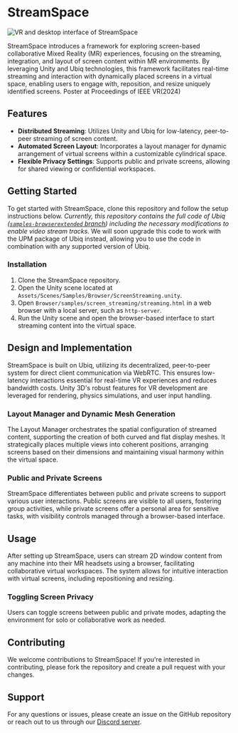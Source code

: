 # StreamSpace

![VR and desktop interface of StreamSpace](https://github.com/UCL-VR/StreamSpace/assets/1269004/4e2f73f9-3969-4dc9-969d-febbc95dab17)

StreamSpace introduces a framework for exploring screen-based collaborative Mixed Reality (MR) experiences, focusing on the streaming, integration, and layout of screen content within MR environments. By leveraging Unity and Ubiq technologies, this framework facilitates real-time streaming and interaction with dynamically placed screens in a virtual space, enabling users to engage with, reposition, and resize uniquely identified screens. Poster at Proceedings of IEEE VR(2024)

## Features

- **Distributed Streaming**: Utilizes Unity and Ubiq for low-latency, peer-to-peer streaming of screen content.
- **Automated Screen Layout**: Incorporates a layout manager for dynamic arrangement of virtual screens within a customizable cylindrical space.
- **Flexible Privacy Settings**: Supports public and private screens, allowing for shared viewing or confidential workspaces.

## Getting Started

To get started with StreamSpace, clone this repository and follow the setup instructions below. *Currently, this repository contains the full code of Ubiq ([`samples-browserextended` branch](https://github.com/UCL-VR/ubiq/tree/samples-browserextended)) including the necessary modifications to enable video stream tracks.* We will soon upgrade this code to work with the UPM package of Ubiq instead, allowing you to use the code in combination with any supported version of Ubiq.

### Installation

1. Clone the StreamSpace repository.
2. Open the Unity scene located at `Assets/Scenes/Samples/Browser/ScreenStreaming.unity`.
3. Open `Browser/samples/screen_streaming/streaming.html` in a web browser with a local server, such as `http-server`.
4. Run the Unity scene and open the browser-based interface to start streaming content into the virtual space.

## Design and Implementation

StreamSpace is built on Ubiq, utilizing its decentralized, peer-to-peer system for direct client communication via WebRTC. This ensures low-latency interactions essential for real-time VR experiences and reduces bandwidth costs. Unity 3D's robust features for VR development are leveraged for rendering, physics simulations, and user input handling.

### Layout Manager and Dynamic Mesh Generation

The Layout Manager orchestrates the spatial configuration of streamed content, supporting the creation of both curved and flat display meshes. It strategically places multiple views into coherent positions, arranging screens based on their dimensions and maintaining visual harmony within the virtual space.

### Public and Private Screens

StreamSpace differentiates between public and private screens to support various user interactions. Public screens are visible to all users, fostering group activities, while private screens offer a personal area for sensitive tasks, with visibility controls managed through a browser-based interface.

## Usage

After setting up StreamSpace, users can stream 2D window content from any machine into their MR headsets using a browser, facilitating collaborative virtual workspaces. The system allows for intuitive interaction with virtual screens, including repositioning and resizing.

### Toggling Screen Privacy

Users can toggle screens between public and private modes, adapting the environment for solo or collaborative work as needed.

## Contributing

We welcome contributions to StreamSpace! If you're interested in contributing, please fork the repository and create a pull request with your changes.

## Support

For any questions or issues, please create an issue on the GitHub repository or reach out to us through our [Discord server](https://discord.gg/cZYzdcxAAB).
